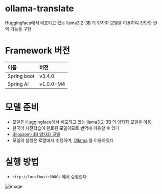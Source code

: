 # ollama-translate
Huggingface에서 배포되고 있는 llama3.2-3B 의 양자화 모델을 이용하여 간단한 번역 기능을 구현

# Framework 버전

| 이름 | 버전 |
| :---------- | :------- |
| Spring boot | v3.4.0 |
| Spring AI   | v1.0.0-M4  |

# 모델 준비
- 모델은 Huggingface에서 배포되고 있는 llama3.2-3B 의 양자화 모델을 이용
- 한국어 사전학습이 완료된 모델이므로 번역에 이용할 수 있다
- [Bllossom-3B 양자화 모델](https://huggingface.co/Bllossom/llama-3.2-Korean-Bllossom-3B-gguf-Q4_K_M)
- 모델의 실행은 로컬에서 수행하며, [Ollama](https://ollama.com/) 를 이용하였다 

# 실행 방법
- `http://localhost:8080/` 에서 실행한다

![image](https://github.com/user-attachments/assets/fe7e16a8-6238-48a0-bcf3-a2efd7e1697d)

  
